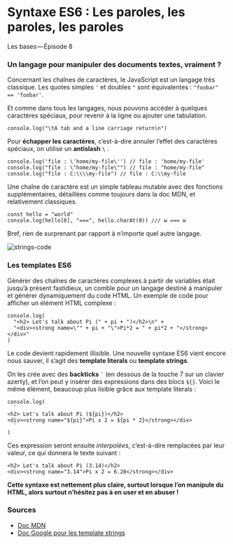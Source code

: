 ﻿# Syntaxe ES6 : Les paroles, les paroles, les paroles


Les bases — Épisode 8




### Un langage pour manipuler des documents textes, vraiment ?

Concernant les chaînes de caractères, le JavaScript est un langage très classique. Les quotes simples `'` et doubles `"` sont équivalentes : `"foobar" == 'foobar'`.

Et comme dans tous les langages, nous pouvons accéder à quelques caractères spéciaux, pour revenir à la ligne ou ajouter une tabulation.
```
console.log("\tA tab and a line carriage return\n")
```
Pour **échapper les caractères**, c’est-à-dire annuler l’effet des caractères spéciaux, on utilise un **antislash** `\` .
```
console.log('file : \'home/my-file\'') // file : 'home/my-file'  
console.log("file : \"home/my-file\"") // file : "home/my-file"  
console.log("file : C:\\\\my-file") // file : C:\\my-file
```
Une chaîne de caractère est un simple tableau mutable avec des fonctions supplémentaires, détaillées comme toujours dans la doc MDN, et relativement classiques.
```
const hello = "world"  
console.log(hello[0], "===", hello.charAt(0)) /// w === w
```
Bref, rien de surprenant par rapport à n’importe quel autre langage.

![strings-code](https://cdn-images-1.medium.com/max/800/1*uy5dhCdOXyV8VNsuK6pNpg.jpeg)

### Les templates ES6

Générer des chaînes de caractères complexes à partir de variables était jusqu’à présent fastidieux, un comble pour un langage destiné à manipuler et générer dynamiquement du code HTML. Un exemple de code pour afficher un élément HTML complexe :
```
console.log(  
  "<h2> Let's talk about Pi (" + pi + ")</h2>\n" +  
  "<div><strong name=\"" + pi + "\">Pi*2 = " + pi*2 + "</strong></div>"  
)
```
Le code devient rapidement illisible. Une nouvelle syntaxe ES6 vient encore nous sauver, il s’agit des **template literals** ou **template strings**.

On les crée avec des **backticks** `` ` `` (en dessous de la touche 7 sur un clavier azerty), et l’on peut y insérer des expressions dans des blocs `${}`. Voici le même élément, beaucoup plus lisible grâce aux template literals :
```
console.log(  
  `  
<h2> Let's talk about Pi (${pi})</h2>  
<div><strong name="${pi}">Pi x 2 = ${pi * 2}</strong></div>  
  `  
)
```
Ces expression seront ensuite _interpolées_, c’est-à-dire remplacées par leur valeur, ce qui donnera le texte suivant :
```
<h2> Let's talk about Pi (3.14)</h2>  
<div><strong name="3.14">Pi x 2 = 6.28</strong></div>
```
**Cette syntaxe est nettement plus claire, surtout lorsque l’on manipule du HTML, alors surtout n’hésitez pas à en user et en abuser !**

### Sources

-   [Doc MDN](https://developer.mozilla.org/fr/docs/Web/JavaScript/Reference/Objets_globaux/String)
-   [Doc Google pour les template strings](https://developers.google.com/web/updates/2015/01/ES6-Template-Strings)
